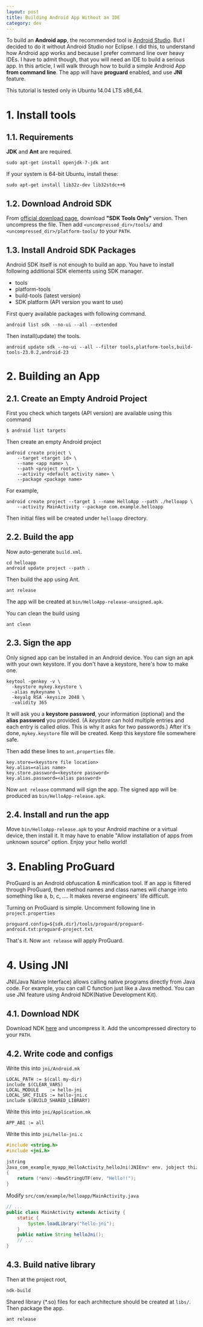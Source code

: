 ```yaml
---
layout: post
title: Building Android App Without an IDE
category: dev
---
```


To build an **Android app**, the recommended tool is [Android Studio](http://developer.android.com/sdk/index.html). But I decided to do it without Android Studio nor Eclipse. I did this, to understand how Android app works and because I prefer command line over heavy IDEs. I have to admit though, that you will need an IDE to build a serious app. In this article, I will walk through how to build a simple Android App **from command line**. The app will have **proguard** enabled, and use **JNI** feature.

This tutorial is tested only in Ubuntu 14.04 LTS x86_64.

<!--more-->

# 1. Install tools

## 1.1. Requirements

**JDK** and **Ant** are required.

```
sudo apt-get install openjdk-7-jdk ant
```

If your system is 64-bit Ubuntu, install these:

```
sudo apt-get install lib32z-dev lib32stdc++6
```

## 1.2. Download Android SDK

From [official download page](http://developer.android.com/sdk/index.html), download **"SDK Tools Only"** version. Then uncompress the file. Then add `<uncompressed_dir>/tools/` and `<uncompressed_dir>/platform-tools/` to your `PATH`.

## 1.3. Install Android SDK Packages

Android SDK itself is not enough to build an app. You have to install following additional SDK elements using SDK manager.

- tools
- platform-tools
- build-tools (latest version)
- SDK platform (API version you want to use)

First query available packages with following command.

```
android list sdk --no-ui --all --extended
```

Then install(update) the tools.

```
android update sdk --no-ui --all --filter tools,platform-tools,build-tools-23.0.2,android-23
```

# 2. Building an App

## 2.1. Create an Empty Android Project

First you check which targets (API version) are available using this command

```
$ android list targets
```

Then create an empty Android project

```
android create project \
	--target <target id> \
	--name <app name> \
	--path <project root> \
	--activity <default activity name> \
	--package <package name>
```

For example,

```
android create project --target 1 --name HelloApp --path ./helloapp \
	--activity MainActivity --package com.example.helloapp
```

Then initial files will be created under `helloapp` directory.

## 2.2. Build the app

Now auto-generate `build.xml`.

```
cd helloapp
android update project --path .
```

Then build the app using Ant.

```
ant release
```

The app will be created at `bin/HelloApp-release-unsigned.apk`.

You can clean the build using

```
ant clean
```

## 2.3. Sign the app

Only signed app can be installed in an Android device. You can sign an apk with your own keystore. If you don't have a keystore, here's how to make one.

```
keytool -genkey -v \
  -keystore mykey.keystore \
  -alias mykeyname \
  -keyalg RSA -keysize 2048 \
  -validity 365
```

It will ask you a **keystore password**, your information (optional) and the **alias password** you provided. (A *keystore* can hold multiple entries and each entry is called *alias*. This is why it asks for two passwords.) After it's done, `mykey.keystore` file will be created. Keep this keystore file somewhere safe.

Then add these lines to `ant.properties` file.

```
key.store=<keystore file location>
key.alias=<alias name>
key.store.password=<keystore password>
key.alias.password=<alias password>
```

Now  `ant release` command will sign the app. The signed app will be produced as `bin/HelloApp-release.apk`.

## 2.4. Install and run the app

Move `bin/HelloApp-release.apk` to your Android machine or a virtual device, then install it. It may have to enable "Allow installation of apps from unknown source" option. Enjoy your hello world!

# 3. Enabling ProGuard

ProGuard is an Android obfuscation & minification tool. If an app is filtered through ProGuard, then method names and class names will change into something like a, b, c, .... It makes reverse engineers' life difficult.

Turning on ProGuard is simple. Uncomment following line in `project.properties`

```
proguard.config=${sdk.dir}/tools/proguard/proguard-android.txt:proguard-project.txt
```

That's it. Now `ant release` will apply ProGuard.

# 4. Using JNI

JNI(Java Native Interface) allows calling native programs directly from Java code. For example, you can call C function just like a Java method. You can use JNI feature using Android NDK(Native Development Kit).

## 4.1. Download NDK

Download NDK [here](http://developer.android.com/ndk/downloads/index.html) and uncompress it. Add the uncompressed directory to your `PATH`.

## 4.2. Write code and configs

Write this into `jni/Android.mk`

```
LOCAL_PATH := $(call my-dir)
include $(CLEAR_VARS)
LOCAL_MODULE    := hello-jni
LOCAL_SRC_FILES := hello-jni.c
include $(BUILD_SHARED_LIBRARY)
```

Write this into `jni/Application.mk`

```
APP_ABI := all
```

Write this into `jni/hello-jni.c`

```c
#include <string.h>
#include <jni.h>

jstring
Java_com_example_myapp_HelloActivity_helloJni(JNIEnv* env, jobject thiz)
{
    return (*env)->NewStringUTF(env, "Hello!!");
}
```

Modify `src/com/example/helloapp/MainActivity.java`

```java
// ...
public class MainActivity extends Activity {
	static {
		System.loadLibrary("hello-jni");
	}
	public native String helloJni();
	// ...
}
```

## 4.3. Build native library

Then at the project root,

```
ndk-build
```

Shared library (\*.so) files for each architecture should be created at `libs/`. Then package the app.

```
ant release
```



